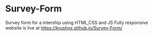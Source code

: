 # Survey-Form
Survey form for a intership using HTML,CSS and JS
Fully responsive website is live at
https://krushnx.github.io/Survey-Form/
